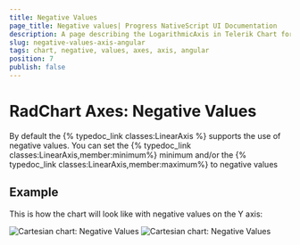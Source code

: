 ```yaml
---
title: Negative Values
page_title: Negative values| Progress NativeScript UI Documentation
description: A page describing the LogarithmicAxis in Telerik Chart for NativeScript. This article explains the usage of negative values in an axis.
slug: negative-values-axis-angular
tags: chart, negative, values, axes, axis, angular
position: 7
publish: false
---
```


# RadChart Axes: Negative Values

By default the {% typedoc_link classes:LinearAxis %} supports the use of negative values. You can set the {% typedoc_link classes:LinearAxis,member:minimum%} minimum and/or the {% typedoc_link classes:LinearAxis,member:maximum%} to negative values

## Example

<snippet id='chart-negative-values-data-vue'/>

<snippet id='chart-negative-values-vue'/>


This is how the chart will look like with negative values on the Y axis:

![Cartesian chart: Negative Values](../../../../ui/img/ns_ui/negative_values_android.png "Negative values in Android.") ![Cartesian chart: Negative Values](../../../../ui/img/ns_ui/negative_values_ios.png "Negative values in iOS.")